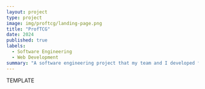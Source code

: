 ```yaml
---
layout: project
type: project
image: img/proftcg/landing-page.png
title: "ProfTCG"
date: 2024
published: true
labels:
  - Software Engineering
  - Web Development
summary: "A software engineering project that my team and I developed for ICS 314."
---
```

TEMPLATE
